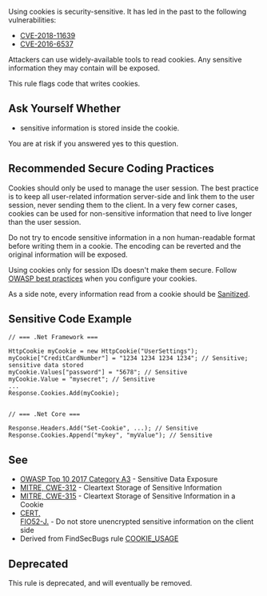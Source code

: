 
Using cookies is security-sensitive. It has led in the past to the following vulnerabilities:

- [CVE-2018-11639](http://cve.mitre.org/cgi-bin/cvename.cgi?name=CVE-2018-11639)
- [CVE-2016-6537](http://cve.mitre.org/cgi-bin/cvename.cgi?name=CVE-2016-6537)


Attackers can use widely-available tools to read cookies. Any sensitive information they may contain will be exposed.

This rule flags code that writes cookies.

## Ask Yourself Whether

- sensitive information is stored inside the cookie.


You are at risk if you answered yes to this question.

## Recommended Secure Coding Practices

Cookies should only be used to manage the user session. The best practice is to keep all user-related information server-side and link them to the user session, never sending them to the client. In a very few corner cases, cookies can be used for non-sensitive information that need to live longer than the user session.

Do not try to encode sensitive information in a non human-readable format before writing them in a cookie. The encoding can be reverted and the original information will be exposed.

Using cookies only for session IDs doesn't make them secure. Follow [OWASP best practices](https://www.owasp.org/index.php/Session_Management_Cheat_Sheet#Cookies) when you configure your cookies.

As a side note, every information read from a cookie should be [Sanitized](https://www.owasp.org/index.php/Input_Validation_Cheat_Sheet).

## Sensitive Code Example


    // === .Net Framework ===
    
    HttpCookie myCookie = new HttpCookie("UserSettings");
    myCookie["CreditCardNumber"] = "1234 1234 1234 1234"; // Sensitive; sensitive data stored
    myCookie.Values["password"] = "5678"; // Sensitive
    myCookie.Value = "mysecret"; // Sensitive
    ...
    Response.Cookies.Add(myCookie);
    
    
    // === .Net Core ===
    
    Response.Headers.Add("Set-Cookie", ...); // Sensitive
    Response.Cookies.Append("mykey", "myValue"); // Sensitive


## See

- [OWASP Top 10 2017 Category A3](https://www.owasp.org/index.php/Top_10-2017_A3-Sensitive_Data_Exposure) - Sensitive Data Exposure<br>
- [MITRE, CWE-312](http://cwe.mitre.org/data/definitions/312.html) - Cleartext Storage of Sensitive Information
- [MITRE, CWE-315](http://cwe.mitre.org/data/definitions/315.html) - Cleartext Storage of Sensitive Information in a Cookie
- [CERT,<br>  FIO52-J.](https://wiki.sei.cmu.edu/confluence/display/java/FIO52-J.+Do+not+store+unencrypted+sensitive+information+on+the+client+side) - Do not store unencrypted sensitive information on the client side
- Derived from FindSecBugs rule [COOKIE\_USAGE](https://find-sec-bugs.github.io/bugs.htm#COOKIE_USAGE)


## Deprecated

This rule is deprecated, and will eventually be removed.
